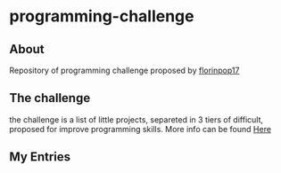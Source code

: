 # programming-challenge

## About
Repository of programming challenge proposed by [florinpop17](https://github.com/florinpop17/) 

## The challenge

the challenge is a list of little projects, separeted in 3 tiers of difficult, proposed for improve programming skills. More info can be found [Here](florinpop17)

## My Entries

